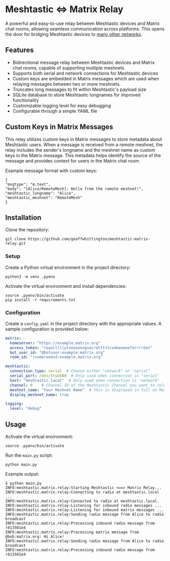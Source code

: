 # Meshtastic <=> Matrix Relay

A powerful and easy-to-use relay between Meshtastic devices and Matrix chat rooms, allowing seamless communication across platforms. This opens the door for bridging Meshtastic devices to [many other networks](https://matrix.org/bridges/).

## Features

- Bidirectional message relay between Meshtastic devices and Matrix chat rooms, capable of supporting multiple meshnets
-  Supports both serial and network connections for Meshtastic devices
- Custom keys are embedded in Matrix messages which are used when relaying messages between two or more meshnets.
- Truncates long messages to fit within Meshtastic's payload size
- SQLite database to store Meshtastic longnames for improved functionality
- Customizable logging level for easy debugging
- Configurable through a simple YAML file

## Custom Keys in Matrix Messages

This relay utilizes custom keys in Matrix messages to store metadata about Meshtastic users. When a message is received from a remote meshnet, the relay includes the sender's longname and the meshnet name as custom keys in the Matrix message. This metadata helps identify the source of the message and provides context for users in the Matrix chat room.

Example message format with custom keys:

```
{
"msgtype": "m.text",
"body": "[Alice/RemoteMesh]: Hello from the remote meshnet!",
"meshtastic_longname": "Alice",
"meshtastic_meshnet": "RemoteMesh"
}
```

## Installation

Clone the repository:

```
git clone https://github.com/geoffwhittington/meshtastic-matrix-relay.git
```

### Setup

Create a Python virtual environment in the project directory:

```
python3 -m venv .pyenv
```

Activate the virtual environment and install dependencies:

```
source .pyenv/bin/activate
pip install -r requirements.txt
```


### Configuration

Create a `config.yaml` in the project directory with the appropriate values. A sample configuration is provided below:

```yaml
matrix:
  homeserver: "https://example.matrix.org"
  access_token: "reaalllllyloooooongsecretttttcodeeeeeeforrrrbot"
  bot_user_id: "@botuser:example.matrix.org"
  room_id: "!someroomid:example.matrix.org"

meshtastic:
  connection_type: serial  # Choose either "network" or "serial"
  serial_port: /dev/ttyUSB0  # Only used when connection is "serial"
  host: "meshtastic.local"  # Only used when connection is "network"
  channel: 0    # Channel ID of the Meshtastic Channel you want to relay
  meshnet_name: "Your Meshnet Name"  # This is displayed in full on Matrix, but is truncated when sent to a remote Meshnet
  display_meshnet_name: true

logging:
  level: "debug"
```

## Usage
Activate the virtual environment:
```
source .pyenv/bin/activate
```
Run the `main.py` script:
```
python main.py
```
Example output:
```
$ python main.py
INFO:meshtastic.matrix.relay:Starting Meshtastic <==> Matrix Relay...
INFO:meshtastic.matrix.relay:Connecting to radio at meshtastic.local ...
INFO:meshtastic.matrix.relay:Connected to radio at meshtastic.local.
INFO:meshtastic.matrix.relay:Listening for inbound radio messages ...
INFO:meshtastic.matrix.relay:Listening for inbound matrix messages ...
INFO:meshtastic.matrix.relay:Sending radio message from Alice to radio broadcast
INFO:meshtastic.matrix.relay:Processing inbound radio message from !613501e4
INFO:meshtastic.matrix.relay:Processing matrix message from @bob:matrix.org: Hi Alice!
INFO:meshtastic.matrix.relay:Sending radio message from Alice to radio broadcast
INFO:meshtastic.matrix.relay:Processing inbound radio message from !613501e4
```

